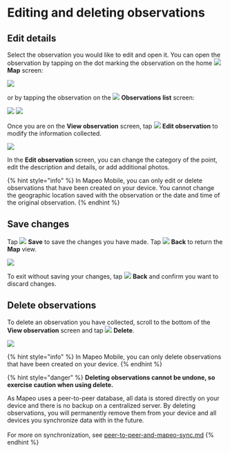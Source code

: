 # Editing and deleting observations

## Edit details

Select the observation you would like to edit and open it. You can open the observation by tapping on the dot marking the observation on the home ![](../../../.gitbook/assets/app-icons\_Map\_view.png) **Map** screen:

![](<../../../.gitbook/assets/Home screen - tab an observation dot.jpg>)

or by tapping the observation on the ![](<../../../.gitbook/assets/app icons\_Observation-list\_GREY.png>) **Observations list** screen:

![](<../../../.gitbook/assets/Home screen - Observations\_list\_button.jpg>)  ![](<../../../.gitbook/assets/Observation List screen - select observation>)

Once you are on the **View observation** screen, tap ![](<../../../.gitbook/assets/app icons\_Edit-pencil.png>) **Edit observation** to modify the information collected.&#x20;

![](../../../.gitbook/assets/Edit\_observation\_button.jpg)

In the **Edit observation** screen, you can change the category of the point, edit the description and details, or add additional photos.&#x20;

{% hint style="info" %}
In Mapeo Mobile, you can only edit or delete observations that have been created on your device. You cannot change the geographic location saved with the observation or the date and time of the original observation.
{% endhint %}

&#x20;

## Save changes

Tap ![](<../../../.gitbook/assets/app icons\_Save-check.png>) **Save** to save the changes you have made. Tap ![](<../../../.gitbook/assets/app icons\_back arrow.png>) **Back** to return the **Map** view.

<mark style="background-color:orange;"></mark>![](<../../../.gitbook/assets/Save observation.jpg>)<mark style="background-color:orange;"></mark>

To exit without saving your changes, tap  ![](<../../../.gitbook/assets/app icons\_back arrow.png>) **Back** and confirm you want to discard changes.

## Delete observations

To delete an observation you have collected, scroll to the bottom of the  **View observation** screen and tap ![](<../../../.gitbook/assets/app icons\_Delete-trash.png>) **Delete**.&#x20;

![](../../../.gitbook/assets/Delete\_button.jpg)

{% hint style="info" %}
In Mapeo Mobile, you can only delete observations that have been created on your device.
{% endhint %}

{% hint style="danger" %}
**Deleting observations cannot be undone, so exercise caution when using delete.**

As Mapeo uses a peer-to-peer database, all data is stored directly on your device and there is no backup on a centralized server. By deleting observations, you will permanently remove them from your device and all devices you synchronize data with in the future.\
\
For more on synchronization, see [peer-to-peer-and-mapeo-sync.md](../../../introduction/what-is-mapeo/peer-to-peer-and-mapeo-sync.md "mention")
{% endhint %}

